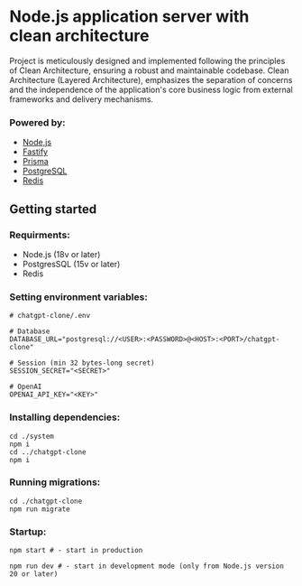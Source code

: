 # Node.js application server with clean architecture

Project is meticulously designed and implemented following the principles of Clean Architecture, ensuring a robust and maintainable codebase. Clean Architecture (Layered Architecture), emphasizes the separation of concerns and the independence of the application's core business logic from external frameworks and delivery mechanisms.

### Powered by:
- [Node,js](https://nodejs.org/)
- [Fastify](https://fastify.io/)
- [Prisma](https://www.prisma.io/)
- [PostgreSQL](https://www.postgresql.org/)
- [Redis](https://redis.io/)

## Getting started

### Requirments:
- Node.js (18v or later)
- PostgresSQL (15v or later)
- Redis

### Setting environment variables:
```shell
# chatgpt-clone/.env

# Database
DATABASE_URL="postgresql://<USER>:<PASSWORD>@<HOST>:<PORT>/chatgpt-clone"

# Session (min 32 bytes-long secret)
SESSION_SECRET="<SECRET>"

# OpenAI
OPENAI_API_KEY="<KEY>"
```

### Installing dependencies:
```shell
cd ./system
npm i
cd ../chatgpt-clone
npm i
```

### Running migrations:
```shell
cd ./chatgpt-clone
npm run migrate
```

### Startup:
```shell
npm start # - start in production

npm run dev # - start in development mode (only from Node.js version 20 or later)
```

